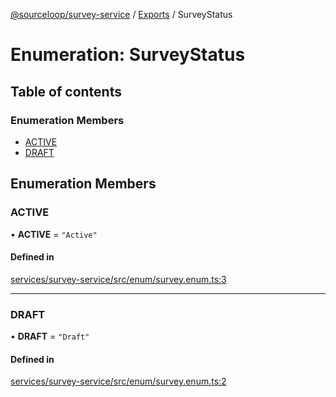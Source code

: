 [@sourceloop/survey-service](../README.md) / [Exports](../modules.md) / SurveyStatus

# Enumeration: SurveyStatus

## Table of contents

### Enumeration Members

- [ACTIVE](SurveyStatus.md#active)
- [DRAFT](SurveyStatus.md#draft)

## Enumeration Members

### ACTIVE

• **ACTIVE** = ``"Active"``

#### Defined in

[services/survey-service/src/enum/survey.enum.ts:3](https://github.com/sourcefuse/loopback4-microservice-catalog/blob/93a7f917/services/survey-service/src/enum/survey.enum.ts#L3)

___

### DRAFT

• **DRAFT** = ``"Draft"``

#### Defined in

[services/survey-service/src/enum/survey.enum.ts:2](https://github.com/sourcefuse/loopback4-microservice-catalog/blob/93a7f917/services/survey-service/src/enum/survey.enum.ts#L2)
